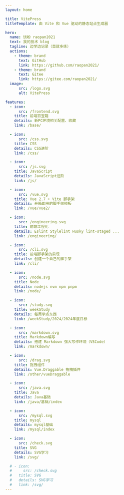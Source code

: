 ```yaml
---
layout: home

title: VitePress
titleTemplate: 由 Vite 和 Vue 驱动的静态站点生成器

hero:
  name: 饶盼 raopan2021 
  text: 我的技术 blog
  tagline: 边学边记录（菜就多练） 
  actions:
    - theme: brand
      text: GitHub
      link: https://github.com/raopan2021/
    - theme: brand
      text: Gitee
      link: https://gitee.com/raopan2021/
  image:
      src: /logo.svg
      alt: VitePress

features:
  - icon: 
      src: /frontend.svg
    title: 前端百宝箱
    details: 新PC环境相关配置、收藏
    link: /base/

  - icon: 
      src: /css.svg
    title: CSS
    details: CSS进阶
    link: /css/

  - icon:
      src: /js.svg
    title: JavaScript
    details: JavaScript进阶
    link: /js/

  - icon:
      src: /vue.svg
    title: Vue 2.7 + Vite 脚手架
    details: 开箱即用的脚手架模板
    link: /vue/vue2/

  - icon:
      src: /engineering.svg
    title: 前端工程化
    details: Eslint Stylelint Husky lint-staged ...
    link: /engineering/

  - icon:
      src: /cli.svg
    title: 前端脚手架的实现
    details: 创建一个自己的脚手架
    link: /cli/

  - icon:
      src: /node.svg
    title: Node
    details: nodejs nvm npm pnpm
    link: /node/

  - icon:
      src: /study.svg
    title: weekStudy
    details: 每周学点东西
    link: /weekStudy/2024/2024年度目标

  - icon:
      src: /markdown.svg
    title: Markdown编写
    details: 搭建 Markdown 强大写作环境（VSCode）
    link: /markdown/

  - icon:
      src: /drag.svg
    title: 拖拽组件
    details: Vue.Draggable 拖拽插件
    link: /other/vueDraggable

  - icon:
      src: /java.svg
    title: Java
    details: Java基础
    link: /java/基础/index

  - icon:
      src: /mysql.svg
    title: mysql
    details: mysql基础
    link: /mysql/index

  - icon: 
      src: /check.svg
    title: SVG
    details: SVG学习
    link: /svg/

  # - icon: 
  #     src: /check.svg
  #   title: SVG
  #   details: SVG学习
  #   link: /svg/
---
```


<!-- iconfont https://www.iconfont.cn/?spm=a313x.search_index.i3.d4d0a486a.586b3a81T19Bxt -->